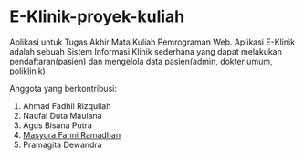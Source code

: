 # E-Klinik-proyek-kuliah
Aplikasi untuk Tugas Akhir Mata Kuliah Pemrograman Web. Aplikasi E-Klinik adalah sebuah Sistem Informasi Klinik sederhana yang dapat melakukan pendaftaran(pasien) dan mengelola data pasien(admin, dokter umum, poliklinik)

Anggota yang berkontribusi:
1. Ahmad Fadhil Rizqullah
2. Naufal Duta Maulana
3. Agus Bisana Putra
4. <a href="https://github.com/masyuraC7">Masyura Fanni Ramadhan</a>
5. Pramagita Dewandra
